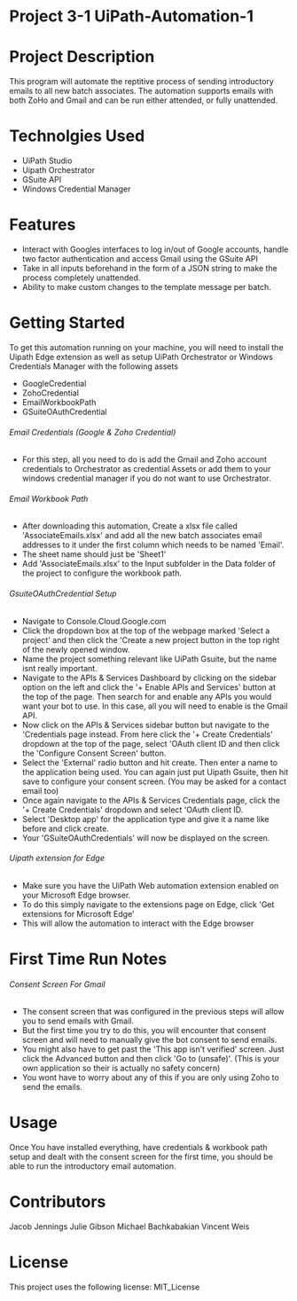 # Project 3-1 UiPath-Automation-1

# Project Description
This program will automate the reptitive process of sending introductory emails to all new batch associates. The automation supports emails with both ZoHo and Gmail and can be run either attended, or fully unattended.

# Technolgies Used
* UiPath Studio
* Uipath Orchestrator
* GSuite API
* Windows Credential Manager

# Features
* Interact with Googles interfaces to log in/out of Google accounts, handle two factor authentication and access Gmail using the GSuite API
* Take in all inputs beforehand in the form of a JSON string to make the process completely unattended.
* Ability to make custom changes to the template message per batch. 

# Getting Started
To get this automation running on your machine, you will need to install the Uipath Edge extension as well as setup UiPath Orchestrator or Windows Credentials Manager with the following assets
* GoogleCredential
* ZohoCredential
* EmailWorkbookPath
* GSuiteOAuthCredential

###### Email Credentials (Google & Zoho Credential)
* For this step, all you need to do is add the Gmail and Zoho account credentials to Orchestrator as credential Assets or add them to your windows credential manager if you do not want to use Orchestrator.

###### Email Workbook Path

* After downloading this automation, Create a xlsx file called 'AssociateEmails.xlsx' and add all the new batch associates email addresses to it under the first column which needs to be named 'Email'.
* The sheet name should just be 'Sheet1' 
* Add 'AssociateEmails.xlsx' to the Input subfolder in the Data folder of the project to configure the workbook path.

###### GsuiteOAuthCredential Setup

* Navigate to Console.Cloud.Google.com
* Click the dropdown box at the top of the webpage marked 'Select a project' and then click the 'Create a new project button in the top right of the newly opened window.
* Name the project something relevant like UiPath Gsuite, but the name isnt really important.
* Navigate to the APIs & Services Dashboard by clicking on the sidebar option on the left and click the '+ Enable APIs and Services' button at the top of the page. Then search for and enable any APIs you would want your bot to use. In this case, all you will need to enable is the Gmail API.
* Now click on the APIs & Services sidebar button but navigate to the 'Credentials page instead. From here click the '+ Create Credentials' dropdown at the top of the page, select 'OAuth client ID and then click the 'Configure Consent Screen' button.
* Select the 'External' radio button and hit create. Then enter a name to the application being used. You can again just put Uipath Gsuite, then hit save to configure your consent screen. (You may be asked for a contact email too)
* Once again navigate to the APIs & Services Credentials page, click the '+ Create Credentials' dropdown and select 'OAuth client ID.
* Select 'Desktop app' for the application type and give it a name like before and click create.
* Your 'GSuiteOAuthCredentials' will now be displayed on the screen.

###### Uipath extension for Edge
* Make sure you have the UiPath Web automation extension enabled on your Microsoft Edge browser. 
* To do this simply navigate to the extensions page on Edge, click 'Get extensions for Microsoft Edge'
* This will allow the automation to interact with the Edge browser

# First Time Run Notes

###### Consent Screen For Gmail
* The consent screen that was configured in the previous steps will allow you to send emails with Gmail. 
* But the first time you try to do this, you will encounter that consent screen and will need to manually give the bot consent to send emails. 
* You might also have to get past the 'This app isn't verified' screen. Just click the Advanced button and then click 'Go to <App name>(unsafe)'. (This is your own application so their is actually no safety concern)
* You wont have to worry about any of this if you are only using Zoho to send the emails.

# Usage
Once You have installed everything, have credentials & workbook path setup and dealt with the consent screen for the first time, you should be able to run the introductory email automation.

# Contributors
Jacob Jennings
Julie Gibson
Michael Bachkabakian
Vincent Weis

# License
This project uses the following license: MIT_License